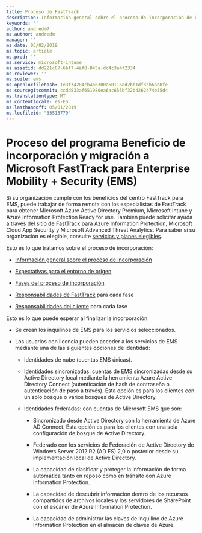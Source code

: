 ```yaml
---
title: Proceso de FastTrack
description: Información general sobre el proceso de incorporación de beneficios del centro FastTrack
keywords: ''
author: andredm7
ms.author: andredm
manager: ''
ms.date: 05/02/2019
ms.topic: article
ms.prod: ''
ms.service: microsoft-intune
ms.assetid: dd221c87-6bf7-4af8-845a-dc4c3a4f2334
ms.reviewer: ''
ms.suite: ems
ms.openlocfilehash: 1e3f34284cb4b6300a50116ad2bb1df3cb6ab0fe
ms.sourcegitcommit: ccdd833af651980ea6ac655bf32b4262474b35d4
ms.translationtype: MT
ms.contentlocale: es-ES
ms.lasthandoff: 05/01/2019
ms.locfileid: "33513779"
---
```

# <a name="fasttrack-center-benefit-process-for-enterprise-mobility--security-ems"></a>Proceso del programa Beneficio de incorporación y migración a Microsoft FastTrack para Enterprise Mobility + Security (EMS)
Si su organización cumple con los beneficios del centro FastTrack para EMS, puede trabajar de forma remota con los especialistas de FastTrack para obtener Microsoft Azure Active Directory Premium, Microsoft Intune y Azure Information Protection Ready for use. También puede solicitar ayuda a través del [sitio de FastTrack](https://www.microsoft.com/fasttrack/microsoft-365/ems) para Azure Information Protection, Microsoft Cloud App Security y Microsoft Advanced Threat Analytics. Para saber si su organización es elegible, consulte [servicios y planes elegibles](M365-eligible-services-and-plans.md).


Esto es lo que tratamos sobre el proceso de incorporación:

-   [Información general sobre el proceso de incorporación](EMS-fasttrack-benefit-overview.md)

-   [Expectativas para el entorno de origen](EMS-source-environment-expectations.md)

-   [Fases del proceso de incorporación](EMS-onboarding-phases.md)

-   [Responsabilidades de FastTrack](EMS-fasttrack-responsibilities.md) para cada fase

-   [Responsabilidades del cliente](EMS-your-responsibilities.md) para cada fase

Esto es lo que puede esperar al finalizar la incorporación:

-   Se crean los inquilinos de EMS para los servicios seleccionados.

-   Los usuarios con licencia pueden acceder a los servicios de EMS mediante una de las siguientes opciones de identidad:

    -   Identidades de nube (cuentas EMS únicas).

    -   Identidades sincronizadas: cuentas de EMS sincronizadas desde su Active Directory local mediante la herramienta Azure Active Directory Connect (autenticación de hash de contraseña o autenticación de paso a través). Esta opción es para los clientes con un solo bosque o varios bosques de Active Directory.

    -   Identidades federadas: con cuentas de Microsoft EMS que son:

        -   Sincronizado desde Active Directory con la herramienta de Azure AD Connect. Esta opción es para los clientes con una sola configuración de bosque de Active Directory.

        -   Federado con los servicios de Federación de Active Directory de Windows Server 2012 R2 (AD FS) 2,0 o posterior desde su implementación local de Active Directory.

        -   La capacidad de clasificar y proteger la información de forma automática tanto en reposo como en tránsito con Azure Information Protection. 

        -   La capacidad de descubrir información dentro de los recursos compartidos de archivos locales y los servidores de SharePoint con el escáner de Azure Information Protection. 

        -   La capacidad de administrar las claves de inquilino de Azure Information Protection en el almacén de claves de Azure. 
